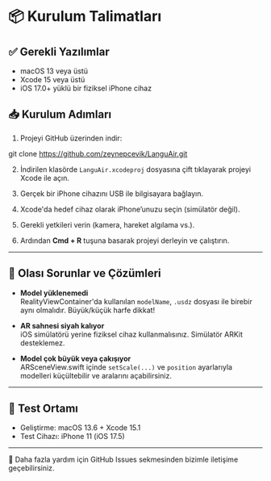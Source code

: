 # 📦 Kurulum Talimatları

## ✅ Gerekli Yazılımlar
- macOS 13 veya üstü
- Xcode 15 veya üstü
- iOS 17.0+ yüklü bir fiziksel iPhone cihaz

## 📥 Kurulum Adımları

1. Projeyi GitHub üzerinden indir:

git clone https://github.com/zeynepcevik/LanguAir.git


2. İndirilen klasörde `LanguAir.xcodeproj` dosyasına çift tıklayarak projeyi Xcode ile açın.

3. Gerçek bir iPhone cihazını USB ile bilgisayara bağlayın.

4. Xcode'da hedef cihaz olarak iPhone’unuzu seçin (simülatör değil).

5. Gerekli yetkileri verin (kamera, hareket algılama vs.).

6. Ardından **Cmd + R** tuşuna basarak projeyi derleyin ve çalıştırın.

---

## 🧨 Olası Sorunlar ve Çözümleri

- **Model yüklenemedi**  
RealityViewContainer'da kullanılan `modelName`, `.usdz` dosyası ile birebir aynı olmalıdır. Büyük/küçük harfe dikkat!

- **AR sahnesi siyah kalıyor**  
iOS simülatörü yerine fiziksel cihaz kullanmalısınız. Simülatör ARKit desteklemez.

- **Model çok büyük veya çakışıyor**  
ARSceneView.swift içinde `setScale(...)` ve `position` ayarlarıyla modelleri küçültebilir ve aralarını açabilirsiniz.

---

## 🧪 Test Ortamı
- Geliştirme: macOS 13.6 + Xcode 15.1
- Test Cihazı: iPhone 11 (iOS 17.5)

---

📌 Daha fazla yardım için GitHub Issues sekmesinden bizimle iletişime geçebilirsiniz.
